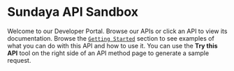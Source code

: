 # Sundaya API Sandbox

Welcome to our Developer Portal. Browse our APIs or click an API to view its documentation. Browse the [`Getting Started`](https://endpointsportal.sundaya.cloud.goog/docs/api.endpoints.sundaya.cloud.goog/1/c/Getting%20Started/Energy%20Management) section to see examples of what you can do with this API and how to use it. You can use the **Try this API** tool on the right side of an API method page to generate a sample request.